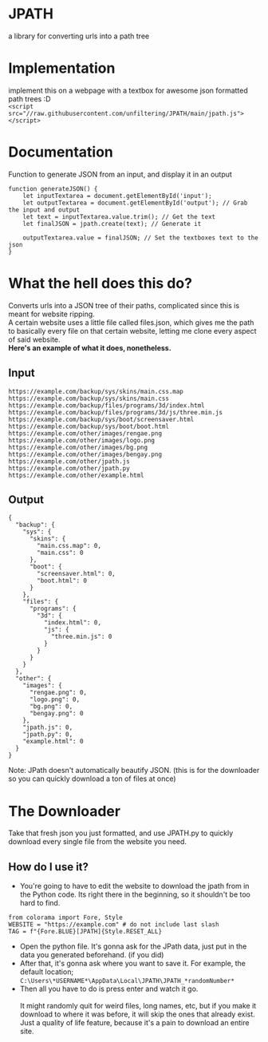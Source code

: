 # JPATH
 a library for converting urls into a path tree
# Implementation
implement this on a webpage with a textbox for awesome json formatted path trees :D<br>
`<script src="//raw.githubusercontent.com/unfiltering/JPATH/main/jpath.js"></script>`
# Documentation
Function to generate JSON from an input, and display it in an output
```
function generateJSON() {
    let inputTextarea = document.getElementById('input');
    let outputTextarea = document.getElementById('output'); // Grab the input and output
    let text = inputTextarea.value.trim(); // Get the text
    let finalJSON = jpath.create(text); // Generate it

    outputTextarea.value = finalJSON; // Set the textboxes text to the json
}
```
# What the hell does this do?
Converts urls into a JSON tree of their paths, complicated since this is meant for website ripping.<br>A certain website uses a little file called files.json, which gives me the path to basically every file on that certain website, letting me clone every aspect of said website.<br>
<b>Here's an example of what it does, nonetheless.</b><br>
## Input
```
https://example.com/backup/sys/skins/main.css.map
https://example.com/backup/sys/skins/main.css
https://example.com/backup/files/programs/3d/index.html
https://example.com/backup/files/programs/3d/js/three.min.js
https://example.com/backup/sys/boot/screensaver.html
https://example.com/backup/sys/boot/boot.html
https://example.com/other/images/rengae.png
https://example.com/other/images/logo.png
https://example.com/other/images/bg.png
https://example.com/other/images/bengay.png
https://example.com/other/jpath.js
https://example.com/other/jpath.py
https://example.com/other/example.html
```
## Output
```
{
  "backup": {
    "sys": {
      "skins": {
        "main.css.map": 0,
        "main.css": 0
      },
      "boot": {
        "screensaver.html": 0,
        "boot.html": 0
      }
    },
    "files": {
      "programs": {
        "3d": {
          "index.html": 0,
          "js": {
            "three.min.js": 0
          }
        }
      }
    }
  },
  "other": {
    "images": {
      "rengae.png": 0,
      "logo.png": 0,
      "bg.png": 0,
      "bengay.png": 0
    },
    "jpath.js": 0,
    "jpath.py": 0,
    "example.html": 0
  }
}
```
Note: JPath doesn't automatically beautify JSON. (this is for the downloader so you can quickly download a ton of files at once)
# The Downloader
Take that fresh json you just formatted, and use JPATH.py to quickly download every single file from 
the website you need.<br>
## How do I use it?
- You're going to have to edit the website to download the jpath from in the Python code. Its right there in the beginning, so it shouldn't be too hard to find.<br>
```
from colorama import Fore, Style
WEBSITE = "https://example.com" # do not include last slash
TAG = f"{Fore.BLUE}[JPATH]{Style.RESET_ALL}
```
- Open the python file. It's gonna ask for the JPath data, just put in the data you generated beforehand. (if you did)<br>
- After that, it's gonna ask where you want to save it. For example, the default location;
```C:\Users\*USERNAME*\AppData\Local\JPATH\JPATH_*randomNumber*```<br>
- Then all you have to do is press enter and watch it go.<br><br>
It might randomly quit for weird files, long names, etc, but if you make it download to where it was before, it will skip the ones that already exist. Just a quality of life feature, because it's a pain to download an entire site.
